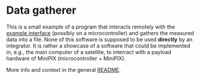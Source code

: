# Data gatherer

This is a small example of a program that interacts remotely with the [example interface](../example_interface/README.md) (possibly on a microcontroller) and gathers the measured data into a file.
None of this software is supposed to be used **directly** by an integrator.
It is rather a showcase of a software that could be implemented in, e.g., the main computer of a satellite, to interract with a payload hardware of MiniPIX (microcontroller + MiniPIX).

More info and context in the general [README](../README.md).
